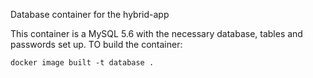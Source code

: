 Database container for the hybrid-app

This container is a MySQL 5.6 with the necessary database, tables and passwords set up. TO build the container:

```
docker image built -t database .
```
